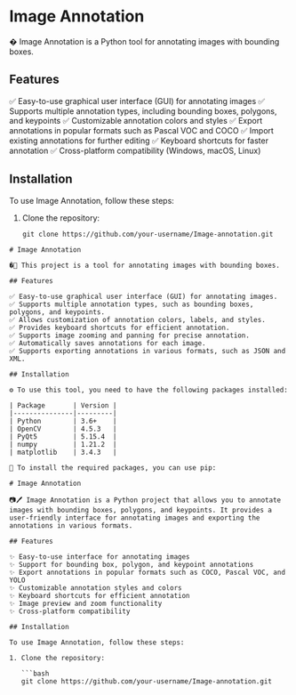 # Image Annotation

�️ Image Annotation is a Python tool for annotating images with bounding boxes.

## Features

✅ Easy-to-use graphical user interface (GUI) for annotating images
✅ Supports multiple annotation types, including bounding boxes, polygons, and keypoints
✅ Customizable annotation colors and styles
✅ Export annotations in popular formats such as Pascal VOC and COCO
✅ Import existing annotations for further editing
✅ Keyboard shortcuts for faster annotation
✅ Cross-platform compatibility (Windows, macOS, Linux)

## Installation

To use Image Annotation, follow these steps:

1. Clone the repository:

   ```shell
   git clone https://github.com/your-username/Image-annotation.git
   
```shell
# Image Annotation

�📝 This project is a tool for annotating images with bounding boxes.

## Features

✅ Easy-to-use graphical user interface (GUI) for annotating images.
✅ Supports multiple annotation types, such as bounding boxes, polygons, and keypoints.
✅ Allows customization of annotation colors, labels, and styles.
✅ Provides keyboard shortcuts for efficient annotation.
✅ Supports image zooming and panning for precise annotation.
✅ Automatically saves annotations for each image.
✅ Supports exporting annotations in various formats, such as JSON and XML.

## Installation

⚙️ To use this tool, you need to have the following packages installed:

| Package       | Version |
|---------------|---------|
| Python        | 3.6+    |
| OpenCV        | 4.5.3   |
| PyQt5         | 5.15.4  |
| numpy         | 1.21.2  |
| matplotlib    | 3.4.3   |

🔧 To install the required packages, you can use pip:

# Image Annotation

📷🖊️ Image Annotation is a Python project that allows you to annotate images with bounding boxes, polygons, and keypoints. It provides a user-friendly interface for annotating images and exporting the annotations in various formats.

## Features

✨ Easy-to-use interface for annotating images
✨ Support for bounding box, polygon, and keypoint annotations
✨ Export annotations in popular formats such as COCO, Pascal VOC, and YOLO
✨ Customizable annotation styles and colors
✨ Keyboard shortcuts for efficient annotation
✨ Image preview and zoom functionality
✨ Cross-platform compatibility

## Installation

To use Image Annotation, follow these steps:

1. Clone the repository:

   ```bash
   git clone https://github.com/your-username/Image-annotation.git
